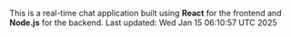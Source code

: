 This is a real-time chat application built using **React** for the frontend and **Node.js** for the backend.
Last updated: Wed Jan 15 06:10:57 UTC 2025
